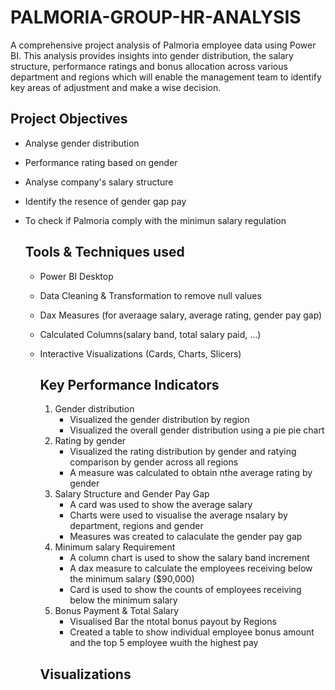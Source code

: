 # PALMORIA-GROUP-HR-ANALYSIS
A comprehensive project analysis of Palmoria employee data using Power BI. This analysis provides insights into gender distribution, the salary structure, performance ratings and bonus allocation across various department and regions which will enable the management team to identify key areas of adjustment and make a wise decision.

## Project Objectives
- Analyse gender distribution
- Performance rating based on gender
- Analyse company's salary structure
- Identify the resence of gender gap pay
- To check if Palmoria comply with the minimun salary regulation

  ## Tools & Techniques used
  - Power BI Desktop
  - Data Cleaning & Transformation to remove null values
  - Dax Measures (for averaage salary, average rating, gender pay gap)
  - Calculated Columns(salary band, total salary paid, ...)
  - Interactive Visualizations (Cards, Charts, Slicers)

     ## Key Performance Indicators
    1. Gender distribution
       - Visualized the gender distribution by region
       - Visualized the overall gender distribution using a pie pie chart
    2. Rating by gender
       - Visualized the rating distribution by gender and ratying comparison by gender across all regions
       - A measure was calculated to obtain nthe average rating by gender
    3. Salary Structure and Gender Pay Gap
       - A card was used to show the average salary
       - Charts were used to visualise the average nsalary by department, regions and gender
       - Measures was created to calaculate the gender pay gap
    4. Minimum salary Requirement
       - A column chart is used to show the salary band increment
       - A dax measure to calculate the employees receiving below the minimum salary ($90,000)
       - Card is used to show the counts of employees receiving below the minimum salary
    5. Bonus Payment & Total Salary
       - Visualised Bar the ntotal bonus payout by Regions
       - Created a table to show individual employee bonus amount and the top 5 employee wuith the highest pay
      
      ## Visualizations
    
    
    
  
          
    


